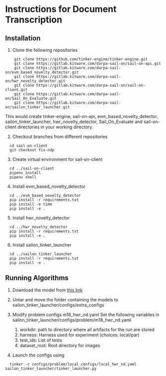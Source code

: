 # Instructions for Document Transcription

## Installation
1. Clone the following repositories
  ```
      git clone https://github.com/tinker-engine/tinker-engine.git
      git clone https://gitlab.kitware.com/darpa-sail-on/sail-on-api.git
      git clone https://gitlab.kitware.com/darpa-sail-on/evm_based_novelty_detector.git
      git clone https://gitlab.kitware.com/darpa-sail-on/hwr_novelty_detector.git
      git clone https://gitlab.kitware.com/darpa-sail-on/sail-on-client.git
      git clone https://gitlab.kitware.com/darpa-sail-on/Sail_On_Evaluate.git
      git clone https://gitlab.kitware.com/darpa-sail-on/sailon_tinker_launcher.git
  ```
   This would create tinker-engine, sail-on-api, evm_based_novelty_detector,
   sailon_tinker_launcher, hwr_novelty_detector, Sail_On_Evaluate and sail-on-client
   directories in your working directory.

2. Checkout branches from different repositories
  ```
    cd sail-on-client
    git checkout fix-ndp
  ```

3. Create virtual environment for sail-on-client
  ```
    cd ../sail-on-client
    pipenv install
    pipenv shell
  ```

4. Install evm_based_novelty_detector
  ```
    cd ../evm_based_novelty_detector
    pip install -r requirements.txt
    pip install -e timm
    pip install -e .
  ```

5. Install hwr_novelty_detector
  ```
    cd ../hwr_novelty_detector
    pip install -r requirements.txt
    pip install -e .
  ```

6. Install sailon_tinker_launcher
  ```
    cd ../sailon_tinker_launcher
    pip install -r requirements.txt
    pip install -e .
  ```

## Running Algorithms

1. Download the model from [this link](https://drive.google.com/file/d/1YJMAGS97zHC0cBkNirEcNLdJK0YhTGU0/view?usp=sharing)

2. Untar and move the folder containing the models to sailon_tinker_launcher/configs/extra_configs

3. Modify problem configs m18_hwr_nd.yaml
  Set the following variables in sailon_tinker_launcher/configs/problem/m18_hwr_nd.yaml
    1. workdir: path to directory where all artifacts for the run are stored
    2. harness: Harness used for experiment (choices: local/par)
    3. test_ids: List of tests
    4. dataset_root: Root directory for images

4. Launch the configs using
  ```
    tinker -c configs/problem/local_configs/local_hwr_nd.yaml sailon_tinker_launcher/tinker_launcher.py
  ```
